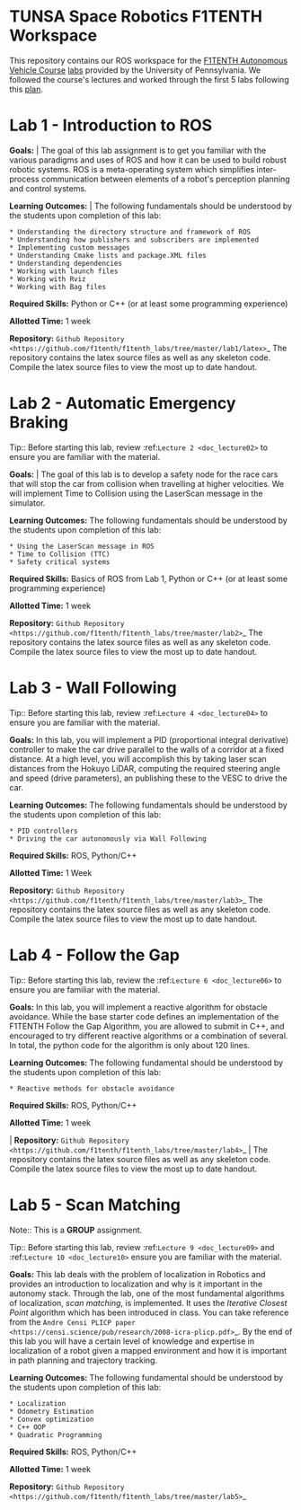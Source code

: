 # TUNSA Space Robotics F1TENTH Workspace

This repository contains our ROS workspace for the [F1TENTH Autonomous Vehicle Course](https://f1tenth-coursekit.readthedocs.io/en/stable/introduction/overview.html) [labs](https://f1tenth-coursekit.readthedocs.io/en/stable/assignments/labs/index.html) provided by the University of Pennsylvania. We followed the course's lectures and worked through the first 5 labs following this [plan](https://docs.google.com/spreadsheets/d/12VkkMe5WgANmVBByFx13zXS2Ez5oGKWnXdzBt8jrHEU/edit?usp=sharing).

Lab 1 - Introduction to ROS
=============================

**Goals:** 
| The goal of this lab assignment is to get you familiar with the various paradigms and uses of ROS and how it can be used to build robust robotic systems. ROS is a meta-operating system which simplifies inter-process communication between elements of a robot's perception planning and control systems.

**Learning Outcomes:** 
| The following fundamentals should be understood by the students upon completion of this lab:

	* Understanding the directory structure and framework of ROS
	* Understanding how publishers and subscribers are implemented
	* Implementing custom messages
	* Understanding Cmake lists and package.XML files
	* Understanding dependencies
	* Working with launch files
	* Working with Rviz
	* Working with Bag files

**Required Skills:** Python or C++ (or at least some programming experience)

**Allotted Time:** 1 week

**Repository:** `Github Repository <https://github.com/f1tenth/f1tenth_labs/tree/master/lab1/latex>`_ 
	The repository contains the latex source files as well as any skeleton code. Compile the latex source files to view the most up to date handout.


Lab 2 - Automatic Emergency Braking
======================================
Tip:: Before starting this lab, review :ref:`Lecture 2 <doc_lecture02>` to ensure you are familiar with the material.

**Goals:**
| The goal of this lab is to develop a safety node for the race cars that will stop the car from collision when travelling at higher velocities. We will implement Time to Collision using the LaserScan message in the simulator. 

**Learning Outcomes:**
The following fundamentals should be understood by the students upon completion of this lab:

	* Using the LaserScan message in ROS
	* Time to Collision (TTC)
	* Safety critical systems

**Required Skills:** Basics of ROS from Lab 1, Python or C++ (or at least some programming experience)

**Allotted Time:** 1 week

**Repository:** `Github Repository <https://github.com/f1tenth/f1tenth_labs/tree/master/lab2>`_ 
	The repository contains the latex source files as well as any skeleton code. Compile the latex source files to view the most up to date handout.


Lab 3 - Wall Following
=======================

Tip:: Before starting this lab, review :ref:`Lecture 4 <doc_lecture04>` to ensure you are familiar with the material.

**Goals:**
In this lab, you will implement a PID (proportional integral derivative) controller to make the car drive parallel to the walls of a corridor at a fixed distance. At a high level, you will accomplish this by taking laser scan distances from the Hokuyo LiDAR, computing the required steering angle and speed (drive parameters), an publishing these to the VESC to drive the car. 

**Learning Outcomes:**
The following fundamentals should be understood by the students upon completion of this lab:

	* PID controllers
	* Driving the car autonomously via Wall Following

**Required Skills:** ROS, Python/C++

**Allotted Time:** 1 Week

**Repository:** `Github Repository <https://github.com/f1tenth/f1tenth_labs/tree/master/lab3>`_ 
	The repository contains the latex source files as well as any skeleton code. Compile the latex source files to view the most up to date handout.

Lab 4 - Follow the Gap
===========================================

Tip:: Before starting this lab, review the :ref:`Lecture 6 <doc_lecture06>` to ensure you are familiar with the material.

**Goals:**
In this lab, you will implement a reactive algorithm for obstacle avoidance. While the base starter code defines an implementation of the F1TENTH Follow the Gap Algorithm, you are allowed to submit in C++, and encouraged to try different reactive algorithms or a combination of several. In total, the python code for the algorithm is only about 120 lines.

**Learning Outcomes:**
The following fundamental should be understood by the students upon completion of this lab:

	* Reactive methods for obstacle avoidance

**Required Skills:** ROS, Python/C++

**Allotted Time:** 1 week

| **Repository:** `Github Repository <https://github.com/f1tenth/f1tenth_labs/tree/master/lab4>`_ 
|	The repository contains the latex source files as well as any skeleton code. Compile the latex source files to view the most up to date handout.

Lab 5 - Scan Matching
======================
Note:: This is a **GROUP** assignment.

Tip:: Before starting this lab, review :ref:`Lecture 9 <doc_lecture09>` and :ref:`Lecture 10 <doc_lecture10>` ensure you are familiar with the material.

**Goals:**
This lab deals with the problem of localization in Robotics and provides an introduction to localization and why is it important in the autonomy stack. Through the lab, one of the most fundamental algorithms of localization, *scan matching*, is implemented. It uses the *Iterative Closest Point* algorithm which has been introduced in class. You can take reference from the `Andre Censi PLICP paper <https://censi.science/pub/research/2008-icra-plicp.pdf>`_. By the end of this lab you will have a certain level of knowledge and expertise in localization of a robot given a mapped environment and how it is important in path planning and trajectory tracking.

**Learning Outcomes:**
The following fundamental should be understood by the students upon completion of this lab:

	* Localization
	* Odometry Estimation
	* Convex optimization
	* C++ OOP
	* Quadratic Programming

**Required Skills:** ROS, Python/C++

**Allotted Time:** 1 week

**Repository:** `Github Repository <https://github.com/f1tenth/f1tenth_labs/tree/master/lab5>`_ 
